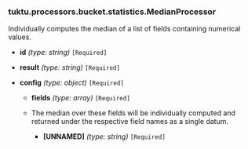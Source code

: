 ### tuktu.processors.bucket.statistics.MedianProcessor
Individually computes the median of a list of fields containing numerical values.

  * **id** *(type: string)* `[Required]`

  * **result** *(type: string)* `[Required]`

  * **config** *(type: object)* `[Required]`

    * **fields** *(type: array)* `[Required]`
    - The median over these fields will be individually computed and returned under the respective field names as a single datum.

      * **[UNNAMED]** *(type: string)* `[Required]`

